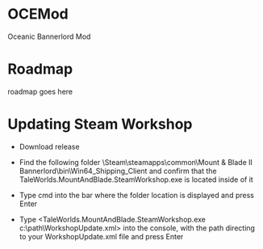 # OCEMod
 Oceanic Bannerlord Mod

# Roadmap 
roadmap goes here 

# Updating Steam Workshop 

- Download release 

- Find the following folder \Steam\steamapps\common\Mount & Blade II Bannerlord\bin\Win64_Shipping_Client and confirm that the TaleWorlds.MountAndBlade.SteamWorkshop.exe is located inside of it
- Type cmd into the bar where the folder location is displayed and press Enter
- Type <TaleWorlds.MountAndBlade.SteamWorkshop.exe c:\path\WorkshopUpdate.xml> into the console, with the path directing to your WorkshopUpdate.xml file and press Enter
